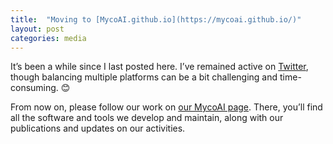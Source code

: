 ```yaml
---
title:  "Moving to [MycoAI.github.io](https://mycoai.github.io/)"
layout: post
categories: media
---
```


It’s been a while since I last posted here. I’ve remained active on [Twitter](https://x.com/Duong_Thuy_Vu), though balancing multiple platforms can be a bit challenging and time-consuming. 😊

From now on, please follow our work on [our MycoAI page]((https://mycoai.github.io/)). There, you’ll find all the software and tools we develop and maintain, along with our publications and updates on our activities.

